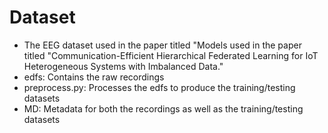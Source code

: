 # Dataset

- The EEG dataset used in the paper titled "Models used in the paper titled "Communication-Efficient Hierarchical Federated Learning for IoT Heterogeneous Systems with Imbalanced Data."
- edfs: Contains the raw recordings
- preprocess.py: Processes the edfs to produce the training/testing datasets
- MD: Metadata for both the recordings as well as the training/testing datasets
